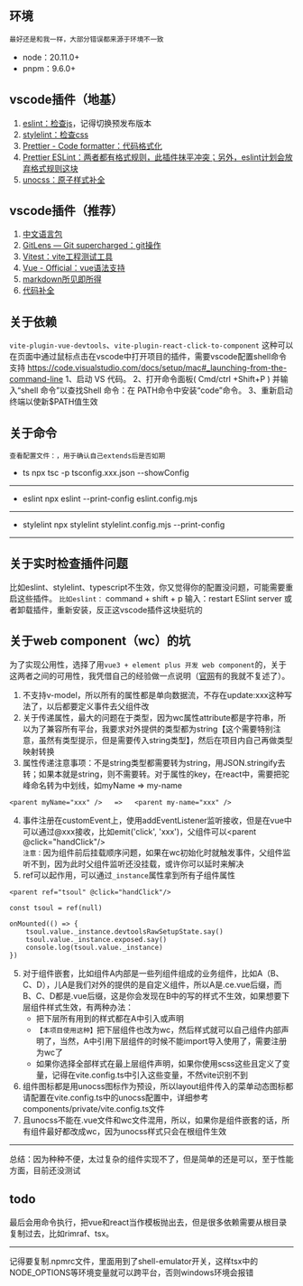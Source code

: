 ## 环境

`最好还是和我一样，大部分错误都来源于环境不一致`

- node：20.11.0+
- pnpm：9.6.0+

## vscode插件（地基）

1. [eslint：检查js](https://marketplace.visualstudio.com/items?itemName=dbaeumer.vscode-eslint)，记得切换预发布版本
2. [stylelint：检查css](https://marketplace.visualstudio.com/items?itemName=stylelint.vscode-stylelint)
3. [Prettier - Code formatter：代码格式化](https://marketplace.visualstudio.com/items?itemName=esbenp.prettier-vscode)
4. [Prettier ESLint：两者都有格式规则，此插件抹平冲突；另外，eslint计划会放弃格式规则这块](https://marketplace.visualstudio.com/items?itemName=rvest.vs-code-prettier-eslint)
5. [unocss：原子样式补全](https://marketplace.visualstudio.com/items?itemName=antfu.unocss)

## vscode插件（推荐）

1. [中文语言包](https://marketplace.visualstudio.com/items?itemName=MS-CEINTL.vscode-language-pack-zh-hans)
2. [GitLens — Git supercharged：git操作](https://marketplace.visualstudio.com/items?itemName=eamodio.gitlens)
3. [Vitest：vite工程测试工具](https://marketplace.visualstudio.com/items?itemName=vitest.explorer)
4. [Vue - Official：vue语法支持](https://marketplace.visualstudio.com/items?itemName=Vue.volar)
5. [markdown所见即所得](https://marketplace.visualstudio.com/items?itemName=yzhang.markdown-all-in-one)
6. [代码补全](https://marketplace.visualstudio.com/items?itemName=VisualStudioExptTeam.vscodeintellicode)

## 关于依赖

`vite-plugin-vue-devtools`、`vite-plugin-react-click-to-component`
这种可以在页面中通过鼠标点击在vscode中打开项目的插件，需要vscode配置shell命令支持
https://code.visualstudio.com/docs/setup/mac#_launching-from-the-command-line
1、启动 VS 代码。
2、打开命令面板( Cmd/ctrl +Shift+P ) 并输入“shell 命令”以查找Shell 命令：在 PATH命令中安装“code”命令。
3、重新启动终端以使新$PATH值生效

## 关于命令

`查看配置文件：，用于确认自己extends后是否如期`

- ts
  npx tsc -p tsconfig.xxx.json --showConfig

---

- eslint
  npx eslint --print-config eslint.config.mjs

---

- stylelint
  npx stylelint stylelint.config.mjs --print-config

---

## 关于实时检查插件问题

比如eslint、stylelint、typescript不生效，你又觉得你的配置没问题，可能需要重启这些插件。
`比如eslint：`
command + shift + p 输入：restart ESlint server
或者卸载插件，重新安装，反正这vscode插件这块挺坑的

## 关于web component（wc）的坑

为了实现公用性，选择了用`vue3 + element plus 开发 web component`的，关于这两者之间的可用性，我凭借自己的经验做一点说明（[官网](https://cn.vuejs.org/guide/extras/web-components.html#vue-and-web-components)有的我就不复述了）。

1. 不支持v-model，所以所有的属性都是单向数据流，不存在update:xxx这种写法了，以后都要定义事件去父组件改
2. 关于传递属性，最大的问题在于类型，因为wc属性attribute都是字符串，所以为了兼容所有平台，我要求对外提供的类型都为string【这个需要特别注意，虽然有类型提示，但是需要传入string类型】，然后在项目内自己再做类型映射转换
3. 属性传递注意事项：不是string类型都需要转为string，用JSON.stringify去转；如果本就是string，则不需要转。对于属性的key，在react中，需要把驼峰命名转为中划线，如myName => my-name

```
<parent myName="xxx" />   =>   <parent my-name="xxx" />
```

4. 事件注册在customEvent上，使用addEventListener监听接收，但是在vue中可以通过@xxx接收，比如emit('click', 'xxx')，父组件可以<parent @click="handClick"/>
   <br/>
   `注意：`因为组件前后挂载顺序问题，如果在wc初始化时就触发事件，父组件监听不到，因为此时父组件监听还没挂载，或许你可以延时来解决
5. ref可以起作用，可以通过`_instance`属性拿到所有子组件属性

```
<parent ref="tsoul" @click="handClick"/>

const tsoul = ref(null)

onMounted(() => {
    tsoul.value._instance.devtoolsRawSetupState.say()
    tsoul.value._instance.exposed.say()
    console.log(tsoul.value._instance)
})
```

5. 对于组件嵌套，比如组件A内部是一些列组件组成的业务组件，比如A（B、C、D），儿A是我们对外的提供的是自定义组件，所以A是.ce.vue后缀，而
   B、C、D都是.vue后缀，这是你会发现在B中的写的样式不生效，如果想要下层组件样式生效，有两种办法：
   - 把下层所有用到的样式都在A中引入或声明
   - `【本项目使用这种】`把下层组件也改为wc，然后样式就可以自己组件内部声明了，当然，A中引用下层组件的时候不能import导入使用了，需要注册为wc了
   - 如果你选择全部样式在最上层组件声明，如果你使用scss这些且定义了变量，记得在vite.config.ts中引入这些变量，不然vite识别不到
6. 组件图标都是用unocss图标作为预设，所以layout组件传入的菜单动态图标都请配置在vite.config.ts中的unocss配置中，详细参考components/private/vite.config.ts文件
7. 且unocss不能在.vue文件和wc文件混用，所以，如果你是组件嵌套的话，所有组件最好都改成wc，因为unocss样式只会在根组件生效

---

总结：因为种种不便，太过复杂的组件实现不了，但是简单的还是可以，至于性能方面，目前还没测试

## todo

最后会用命令执行，把vue和react当作模板抛出去，但是很多依赖需要从根目录复制过去，比如rimraf、tsx。

---

记得要复制.npmrc文件，里面用到了shell-emulator开关，这样tsx中的NODE_OPTIONS等环境变量就可以跨平台，否则windows环境会报错
